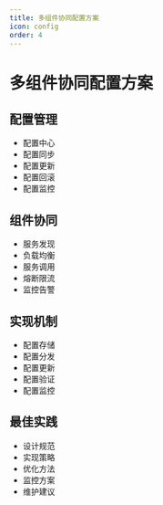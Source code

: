 ```yaml
---
title: 多组件协同配置方案
icon: config
order: 4
---
```


# 多组件协同配置方案

## 配置管理
- 配置中心
- 配置同步
- 配置更新
- 配置回滚
- 配置监控

## 组件协同
- 服务发现
- 负载均衡
- 服务调用
- 熔断限流
- 监控告警

## 实现机制
- 配置存储
- 配置分发
- 配置更新
- 配置验证
- 配置监控

## 最佳实践
- 设计规范
- 实现策略
- 优化方法
- 监控方案
- 维护建议
